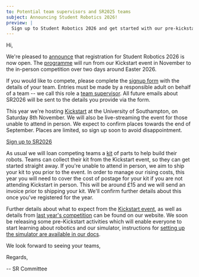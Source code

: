 ```yaml
---
to: Potential team supervisors and SR2025 teams
subject: Announcing Student Robotics 2026!
preview: |
  Sign up to Student Robotics 2026 and get started with our pre-kickstart activities!
---
```


Hi,

We're pleased to [announce][announcement] that registration for Student Robotics
2026 is now open. The [programme][programme-structure] will run from our Kickstart event in November to the in-person competition over two days around Easter 2026.

If you would like to compete, please complete the [signup form][signup-form]
with the details of your team. Entries must be made by a responsible adult on
behalf of a team -- we call this role a [team supervisor][team-supervisor]. All
future emails about SR2026 will be sent to the details you provide via the form.

This year we're hosting [Kickstart][kickstart] at the University of Southampton,
on Saturday 8th November. We will also be live-streaming the event for those
unable to attend in person. We expect to confirm places towards the end
of September. Places are limited, so sign up soon to avoid disappointment.

  [Sign up to SR2026][signup-form]

As usual we will loan competing teams a [kit][kit] of parts to help build their
robots. Teams can collect their kit from the Kickstart event, so they can get started straight away. If you're unable to attend in person, we aim to ship your kit to you prior to the event. In order to manage our rising costs, this year you will need to cover the cost of postage for your kit if you are not attending Kickstart in person. This will be around £15 and we will send an invoice prior to shipping your kit. We'll confirm further details about this once you've registered for the year.

Further details about what to expect from the [Kickstart event][kickstart], as well as details from [last year's competition][sr2025-blog-post] can be found on our website. We soon be releasing some pre-Kickstart activities which will enable everyone to start learning about robotics and our simulator, instructions for [setting up the simulator are available in our docs][simulator-setup].

We look forward to seeing your teams,

Regards,

-- SR Committee

[announcement]: https://studentrobotics.org/blog/2025-09-06-sr2026-registration-open/
[programme-structure]: https://studentrobotics.org/docs/robots_101/programme_structure
[signup-form]: https://forms.gle/bPnLVwsJ8xQLVaoQ8
[team-supervisor]: https://studentrobotics.org/docs/robots_101/team_supervisor
[kickstart]: https://studentrobotics.org/events/sr2026/kickstart/
[kit]: https://studentrobotics.org/docs/kit/
[sr2025-blog-post]: https://studentrobotics.org/blog/2025-04-24-ths-win-sr2025/
[simulator-setup]: https://studentrobotics.org/docs/simulator/setting_up_simulator
